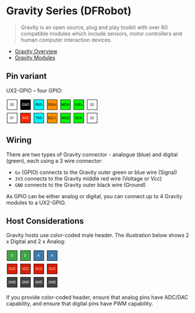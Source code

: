 # Gravity Series (DFRobot)

> Gravity is an open source, plug and play toolkit with over 60 compatible modules which include sensors, motor controllers and human computer interaction devices.

* [Gravity Overview](https://www.dfrobot.com/gravity)
* [Gravity Modules](https://www.dfrobot.com/category-36.html)

## Pin variant

UX2-GPIO – four GPIO:

![UX2-GPIO](../../img/ux2-gpio.png)

## Wiring

There are two types of Gravity connector - analogue (blue) and digital (green), each using a 3 wire connector:

* `Gx` (GPIO) connects to the Gravity outer green or blue wire (Signal)
* `3V3` connects to the Gravity middle red wire (Voltage or Vcc)
* `GND` connects to the Gravity outer black wire (Ground)

As GPIO can be either analog or digital, you can connect up to 4 Gravity modules to a UX2-GPIO.

## Host Considerations

Gravity hosts use color-coded male header. The illustration below shows 2 x Digital and 2 x Analog:

![Gravity](./gravity.png)

If you provide color-coded header, ensure that analog pins have ADC/DAC capability, and ensure that digital pins have PWM capability.
